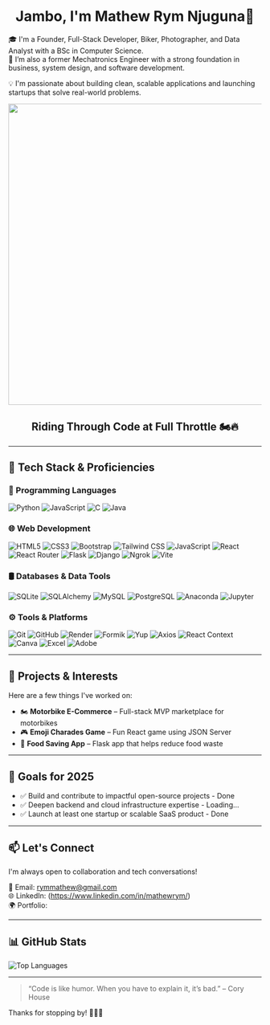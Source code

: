 
<h1 align="center">Jambo, I'm Mathew Rym Njuguna👋</h1>

🎓 I'm a Founder, Full-Stack Developer, Biker, Photographer, and Data Analyst with a BSc in Computer Science.  
🔧 I’m also a former Mechatronics Engineer with a strong foundation in business, system design, and software development.

💡 I'm passionate about building clean, scalable applications and launching startups that solve real-world problems.



<p align="center">
  <img src="https://media3.giphy.com/media/v1.Y2lkPTc5MGI3NjExMWZ3NXI1NGZ0amQzZzQzbG9oZ2h3NDhhd3dhMTFhYjI2anNtZ2JvcyZlcD12MV9pbnRlcm5hbF9naWZfYnlfaWQmY3Q9Zw/5Gwqx1lYbDwAg/giphy.gif" width="600" />
</p>

<h2 align="center">Riding Through Code at Full Throttle 🏍️🔥</h2>


---

## 🚀 Tech Stack & Proficiencies

### 🧠 Programming Languages
![Python](https://img.shields.io/badge/-Python-3776AB?logo=python&logoColor=white)
![JavaScript](https://img.shields.io/badge/-JavaScript-F7DF1E?logo=javascript&logoColor=black)
![C](https://img.shields.io/badge/-C-A8B9CC?logo=c&logoColor=black)
![Java](https://img.shields.io/badge/-Java-007396?logo=java&logoColor=white)

### 🌐 Web Development
![HTML5](https://img.shields.io/badge/-HTML5-E34F26?logo=html5&logoColor=white)
![CSS3](https://img.shields.io/badge/-CSS3-1572B6?logo=css3&logoColor=white)
![Bootstrap](https://img.shields.io/badge/-Bootstrap-7952B3?logo=bootstrap&logoColor=white)
![Tailwind CSS](https://img.shields.io/badge/-TailwindCSS-38B2AC?logo=tailwindcss&logoColor=white)
![JavaScript](https://img.shields.io/badge/-JavaScript-F7DF1E?logo=javascript&logoColor=black)
![React](https://img.shields.io/badge/-React-61DAFB?logo=react&logoColor=black)
![React Router](https://img.shields.io/badge/-React%20Router-CA4245?logo=reactrouter&logoColor=white)
![Flask](https://img.shields.io/badge/-Flask-000000?logo=flask&logoColor=white)
![Django](https://img.shields.io/badge/-Django-092E20?logo=django&logoColor=white)
![Ngrok](https://img.shields.io/badge/-Ngrok-1F1F1F?logo=ngrok&logoColor=white)
![Vite](https://img.shields.io/badge/-Vite-646CFF?logo=vite&logoColor=white)

### 🛢️ Databases & Data Tools
![SQLite](https://img.shields.io/badge/-SQLite-003B57?logo=sqlite&logoColor=white)
![SQLAlchemy](https://img.shields.io/badge/-SQLAlchemy-FF5733?logoColor=white)
![MySQL](https://img.shields.io/badge/-MySQL-4479A1?logo=mysql&logoColor=white)
![PostgreSQL](https://img.shields.io/badge/-PostgreSQL-336791?logo=postgresql&logoColor=white)
![Anaconda](https://img.shields.io/badge/-Anaconda-44A833?logo=anaconda&logoColor=white)
![Jupyter](https://img.shields.io/badge/-Jupyter-F37626?logo=jupyter&logoColor=white)

### ⚙️ Tools & Platforms
![Git](https://img.shields.io/badge/-Git-F05032?logo=git&logoColor=white)
![GitHub](https://img.shields.io/badge/-GitHub-181717?logo=github&logoColor=white)
![Render](https://img.shields.io/badge/-Render-00979D?logo=render&logoColor=white)
![Formik](https://img.shields.io/badge/-Formik-EF5350?logoColor=white)
![Yup](https://img.shields.io/badge/-Yup-3F51B5?logoColor=white)
![Axios](https://img.shields.io/badge/-Axios-5A29E4?logo=axios&logoColor=white)
![React Context](https://img.shields.io/badge/-React%20Context-61DAFB?logo=react&logoColor=black)
![Canva](https://img.shields.io/badge/-Canva-00C4CC?logo=canva&logoColor=white)
![Excel](https://img.shields.io/badge/-Microsoft%20Excel-217346?logo=microsoft-excel&logoColor=white)
![Adobe](https://img.shields.io/badge/-Adobe-FF0000?logo=adobe&logoColor=white)


---

## 🧠 Projects & Interests

Here are a few things I've worked on:
 
- 🏍️ **Motorbike E-Commerce** – Full-stack MVP marketplace for motorbikes  
- 🎮 **Emoji Charades Game** – Fun React game using JSON Server  
- 🍲 **Food Saving App** – Flask app that helps reduce food waste  


---

## 🎯 Goals for 2025

- ✅ Build and contribute to impactful open-source projects  - Done
- ✅ Deepen backend and cloud infrastructure expertise  - Loading...
- ✅ Launch at least one startup or scalable SaaS product - Done

---

## 📫 Let's Connect

I'm always open to collaboration and tech conversations!

📧 Email: [rymmathew@gmail.com](mailto:rymmathew@gmail.com)  
🌐 LinkedIn: (https://www.linkedin.com/in/mathewrym/)  
🌍 Portfolio:

---

## 📊 GitHub Stats



![Top Languages](https://github-readme-stats.vercel.app/api/top-langs/?username=Mathew-Rym&layout=compact&theme=github_dark)

---

> “Code is like humor. When you have to explain it, it’s bad.” – Cory House

Thanks for stopping by! 👨‍💻✨


<!--
**Mathew-Rym/Mathew-Rym** is a ✨ _special_ ✨ repository because its `README.md` (this file) appears on your GitHub profile.

Here are some ideas to get you started:

- 🔭 I’m currently working on ...
- 🌱 I’m currently learning ...
- 👯 I’m looking to collaborate on ...
- 🤔 I’m looking for help with ...
- 💬 Ask me about ...
- 📫 How to reach me: ...
- 😄 Pronouns: ...
- ⚡ Fun fact: ...
-->
